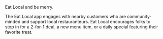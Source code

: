 Eat Local and be merry.

The Eat Local app engages with nearby customers who are community-minded and support local restauranteurs.
Eat Local encourages folks to stop in for a 2-for-1 deal, a new menu item, or a daily special featuring their favorite treat.
